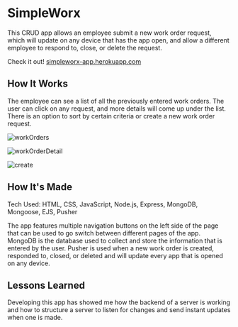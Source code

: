# SimpleWorx

This CRUD app allows an employee submit a new work order request, which will update on any device that has the app open, and allow a different employee to respond to, close, or delete the request.

Check it out! <a href="https://simpleworx-app.herokuapp.com/workOrders">simpleworx-app.herokuapp.com</a>

## How It Works
The employee can see a list of all the previously entered work orders. The user can click on any request, and more details will come up under the list. There is an option to sort by certain criteria or create a new work order request.

![workOrders](https://user-images.githubusercontent.com/102004658/182856584-9bfbe085-0e27-4b2c-b0b3-ae83aa102f96.png)

![workOrderDetail](https://user-images.githubusercontent.com/102004658/182856636-b838b67e-5607-4de8-b741-e9eba0ec1196.png)

![create](https://user-images.githubusercontent.com/102004658/182856673-05eda9b0-ff6d-4f71-818a-9fa20b4eae93.png)

## How It's Made
Tech Used: HTML, CSS, JavaScript, Node.js, Express, MongoDB, Mongoose, EJS, Pusher

The app features multiple navigation buttons on the left side of the page that can be used to go switch between different pages of the app. MongoDB is the database used to collect and store the information that is entered by the user. Pusher is used  when a new work order is created, responded to, closed, or deleted and will update every app that is opened on any device.

## Lessons Learned
Developing this app has showed me how the backend of a server is working and how to structure a server to listen for changes and send instant updates when one is made.



